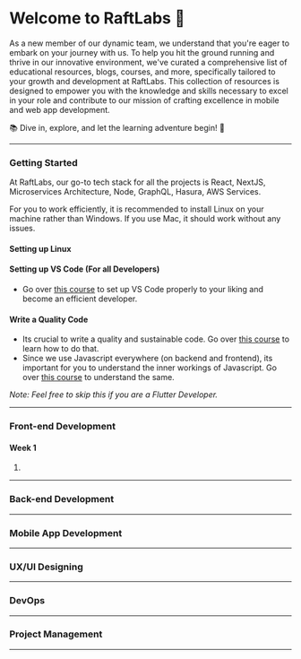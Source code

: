 # Welcome to RaftLabs 🚀

As a new member of our dynamic team, we understand that you're eager to embark on your journey with us. To help you hit the ground running and thrive in our innovative environment, we've curated a comprehensive list of educational resources, blogs, courses, and more, specifically tailored to your growth and development at RaftLabs. This collection of resources is designed to empower you with the knowledge and skills necessary to excel in your role and contribute to our mission of crafting excellence in mobile and web app development.

📚 Dive in, explore, and let the learning adventure begin! 🌟

---

### Getting Started

At RaftLabs, our go-to tech stack for all the projects is React, NextJS, Microservices Architecture, Node, GraphQL, Hasura, AWS Services.

For you to work efficiently, it is recommended to install Linux on your machine rather than Windows. If you use Mac, it should work without any issues.

#### Setting up Linux

#### Setting up VS Code (For all Developers)

- Go over [this course](https://raftmediasystems-my.sharepoint.com/personal/team_raftlabs_co/_layouts/15/onedrive.aspx?id=%2Fpersonal%2Fteam%5Fraftlabs%5Fco%2FDocuments%2FCourses%2FEngineering%2FVSCode%2FFrontend%20Masters%20%2D%20Visual%20Studio%20Code%20Can%20Do%20That%202019%2D10&ga=1) to set up VS Code properly to your liking and become an efficient developer.

#### Write a Quality Code

- Its crucial to write a quality and sustainable code. Go over [this course](https://raftmediasystems-my.sharepoint.com/personal/team_raftlabs_co/_layouts/15/onedrive.aspx?id=%2Fpersonal%2Fteam%5Fraftlabs%5Fco%2FDocuments%2FCourses%2FEngineering%2FJavaScript%2FFrontend%20Masters%20%2D%20Deep%20JavaScript%20Foundations%2C%20v3%202019%2D4&ga=1) to learn how to do that.
- Since we use Javascript everywhere (on backend and frontend), its important for you to understand the inner workings of Javascript. Go over [this course](https://raftmediasystems-my.sharepoint.com/personal/team_raftlabs_co/_layouts/15/onedrive.aspx?id=%2Fpersonal%2Fteam%5Fraftlabs%5Fco%2FDocuments%2FCourses%2FEngineering%2FJavaScript%2FFrontend%20Masters%20%2D%20JavaScript%20The%20Hard%20Parts%2C%20v2%202020%2D1&ga=1) to understand the same.

_Note: Feel free to skip this if you are a Flutter Developer._

---

### Front-end Development

#### Week 1

1.

---

### Back-end Development

---

### Mobile App Development

---

### UX/UI Designing

---

### DevOps

---

### Project Management

---
